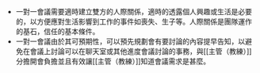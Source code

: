 - 一對一會議需要適時建立雙方的人際關係，適時的透露個人興趣或生活是必要的，以方便應對生活影響到工作的事件如喪失、生子等。人際關係是團隊運作的基石，信任的基本條件。
- 一對一會議由於其可預期性，可以預先規劃會有要討論的內容提早告知，以避免在會議上討論可以在聊天室或其他進度會議討論的事務，與[[主管（教練）]]分擔開會負擔並且有效讓[[主管（教練）]]知道會議需求是甚麼。